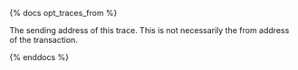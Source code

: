 {% docs opt_traces_from %}

The sending address of this trace. This is not necessarily the from address of the transaction. 

{% enddocs %}